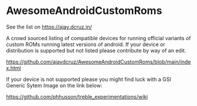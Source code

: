 # AwesomeAndroidCustomRoms  
See the list on https://ajay.dcruz.in/

A crowd sourced listing of compatible devices for running official variants of custom ROMs running latest versions of android. If your device or distribution is  supported but not listed please contribute by way of an edit.

https://github.com/ajaydcruz/AwesomeAndroidCustomRoms/blob/main/index.html

If your device is not supported please you might find luck with a GSI Generic Sytem Image on the link below:

https://github.com/phhusson/treble_experimentations/wiki
